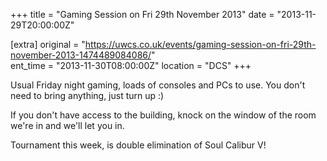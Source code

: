+++
title = "Gaming Session on Fri 29th November 2013"
date = "2013-11-29T20:00:00Z"

[extra]
original = "https://uwcs.co.uk/events/gaming-session-on-fri-29th-november-2013-1474489084086/"    
ent_time = "2013-11-30T08:00:00Z"
location = "DCS"
+++

Usual Friday night gaming, loads of consoles and PCs to use. You don't need to bring anything, just turn up :)

If you don't have access to the building, knock on the window of the room we're in and we'll let you in.

Tournament this week, is double elimination of Soul Calibur V\!


